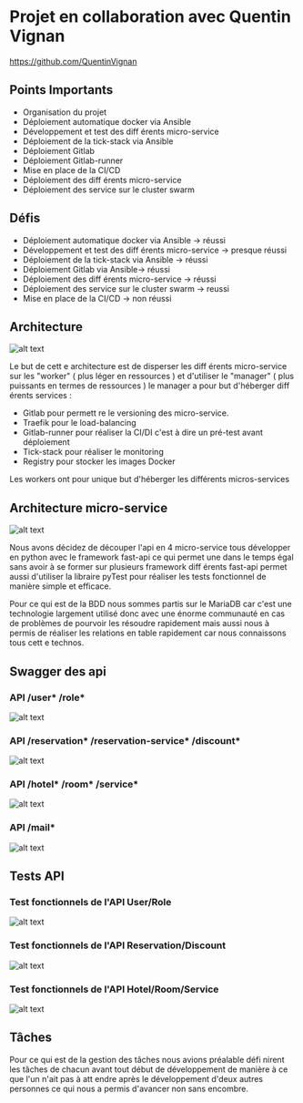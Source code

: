 # Projet en collaboration avec Quentin Vignan

https://github.com/QuentinVignan

## Points Importants

- Organisation du projet
- Déploiement automatique docker via Ansible
- Développement et test des diff érents micro-service
- Déploiement de la tick-stack via Ansible
- Déploiement Gitlab
- Déploiement Gitlab-runner
- Mise en place de la CI/CD
- Déploiement des diff érents micro-service
- Déploiement des service sur le cluster swarm

## Défis

- Déploiement automatique docker via Ansible → réussi
- Développement et test des diff érents micro-service → presque réussi
- Déploiement de la tick-stack via Ansible → réussi
- Déploiement Gitlab via Ansible→ réussi
- Déploiement des diff érents micro-service → réussi
- Déploiement des service sur le cluster swarm → reussi
- Mise en place de la CI/CD → non réussi

## Architecture

![alt text](image.png)

Le but de cett e architecture est de disperser les diff érents micro-service sur les "worker" ( plus léger en ressources ) et d'utiliser le "manager" ( plus puissants en termes de ressources )
le manager a pour but d'héberger diff érents services :

- Gitlab pour permett re le versioning des micro-service.
- Traefik pour le load-balancing
- Gitlab-runner pour réaliser la CI/DI c'est à dire un pré-test avant déploiement
- Tick-stack pour réaliser le monitoring
- Registry pour stocker les images Docker

Les workers ont pour unique but d'héberger les différents micros-services

## Architecture micro-service

![alt text](image-1.png)

Nous avons décidez de découper l'api en 4 micro-service tous développer en python avec le framework fast-api ce qui permet une dans le temps égal sans avoir à se former sur plusieurs framework diff érents fast-api permet aussi d'utiliser la libraire pyTest pour réaliser les tests fonctionnel de manière simple et efficace.

Pour ce qui est de la BDD nous sommes partis sur le MariaDB car c'est une technologie largement utilisé donc avec une énorme communauté en cas de problèmes de pourvoir les résoudre rapidement mais aussi nous à permis de réaliser les relations en table rapidement car nous connaissons tous cett e technos.

## Swagger des api
### API /user* /role*
![alt text](image-2.png)

### API /reservation* /reservation-service* /discount*
![alt text](image-3.png)

### API /hotel* /room* /service*
![alt text](image-4.png)

### API /mail*
![alt text](image-5.png)

## Tests API
### Test fonctionnels de l'API User/Role
![alt text](image-6.png)

### Test fonctionnels de l'API Reservation/Discount
![alt text](image-7.png)

### Test fonctionnels de l'API Hotel/Room/Service
![alt text](image-8.png)

## Tâches

Pour ce qui est de la gestion des tâches nous avions préalable défi nirent les tâches de chacun avant tout début de développement de manière à ce que l'un n'ait pas à att endre après le développement d'deux autres personnes ce qui nous a permis d'avancer non sans encombre.